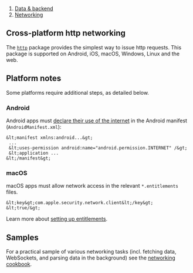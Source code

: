 1.  [Data & backend](https://docs.flutter.dev/data-and-backend)
2.  [Networking](https://docs.flutter.dev/data-and-backend/networking)

## Cross-platform http networking

The [`http`](https://pub.dev/packages/http) package provides the simplest way to issue http requests. This package is supported on Android, iOS, macOS, Windows, Linux and the web.

## Platform notes

Some platforms require additional steps, as detailed below.

### Android

Android apps must [declare their use of the internet](https://developer.android.com/training/basics/network-ops/connecting) in the Android manifest (`AndroidManifest.xml`):

```
&lt;manifest xmlns:android...&gt;
 ...
 &lt;uses-permission android:name="android.permission.INTERNET" /&gt;
 &lt;application ...
&lt;/manifest&gt;
```

### macOS

macOS apps must allow network access in the relevant `*.entitlements` files.

```
&lt;key&gt;com.apple.security.network.client&lt;/key&gt;
&lt;true/&gt;
```

Learn more about [setting up entitlements](https://docs.flutter.dev/platform-integration/macos/building#setting-up-entitlements).

## Samples

For a practical sample of various networking tasks (incl. fetching data, WebSockets, and parsing data in the background) see the [networking cookbook](https://docs.flutter.dev/cookbook#networking).